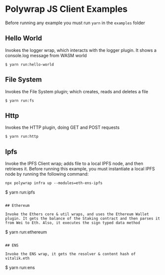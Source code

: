 # Polywrap JS Client Examples

Before running any example you must run `yarn` in the `examples` folder

## Hello World

Invokes the logger wrap, which interacts with the logger plugin. It shows a console.log message from WASM world
```
$ yarn run:hello-world
```
## File System

Invokes the File System plugin; which creates, reads and deletes a file
```
$ yarn run:fs
```

## Http

Invokes the HTTP plugin, doing GET and POST requests
```
$ yarn run:http
```

## Ipfs

Invoke the IPFS Client wrap; adds file to a local IPFS node, and then retrieves it.
Before running this example, you must instantiate a local IPFS node by running the following command:
```
npx polywrap infra up --modules=eth-ens-ipfs
```
$ yarn run:ipfs
```

## Ethereum

Invoke the Ethers core & util wraps, and uses the Ethereum Wallet plugin. It gets the balance of the Staking contract and then parses it from Wei to Eth. Also, it executes the sign typed data method

```
$ yarn run:ethereum
```

## ENS

Invoke the ENS wrap, it gets the resolver & content hash of vitalik.eth
```
$ yarn run:ens
``` 


